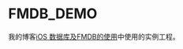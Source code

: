 # FMDB_DEMO
我的博客[iOS 数据库及FMDB的使用](http://www.jiarui-blog.com/2016/01/07/ios-%E6%95%B0%E6%8D%AE%E5%BA%93%E5%8F%8Afmdb%E7%9A%84%E4%BD%BF%E7%94%A8/)中使用的实例工程。

